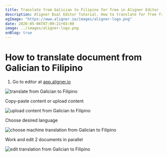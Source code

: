 ```yaml
---
title: Translate from Galician to Filipino for free in Aligner Editor
description: Aligner Dual Editor Tutorial. How to translate for free from Galician to Filipino. Aligner is multilingual document management platform. 
ogImage: "https://www.aligner.io/images/aligner-logo.png"
date: 2020-05-06T07:09:21+03:00
image: ../images/aligner-logo.png
onBlog: true
---
```


# How to translate document from Galician to Filipino

1. Go to editor at [app.aligner.io](https://app.aligner.io "Aligner App web page")

![translate from Galician to Filipino](../aligner-blank-editor.png "translate from Galician to Filipino")

Copy-paste content or upload content

![upload content from Galician to Filipino](../aligner-uploaded-document.png "upload content from Galician to Filipino")

Choose desired language

![choose machine translation from Galician to Filipino](../aligner-language-dropdown.png "choose machine translation from Galician to Filipino")

Work and edit 2 documents in parallel

![edit translation from Galician to Filipino](../aligner-double-sitded-editor.png "edit translation from Galician to Filipino")

